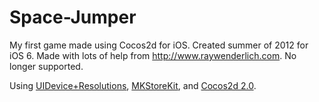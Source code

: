 Space-Jumper
============

My first game made using Cocos2d for iOS. Created summer of 2012 for iOS 6. Made with lots of help from http://www.raywenderlich.com. No longer supported.

Using [UIDevice+Resolutions](https://github.com/c4mprod/UIDevice-Resolutions), [MKStoreKit](https://github.com/MugunthKumar/MKStoreKit), and [Cocos2d 2.0](http://cocos2d.org/).

